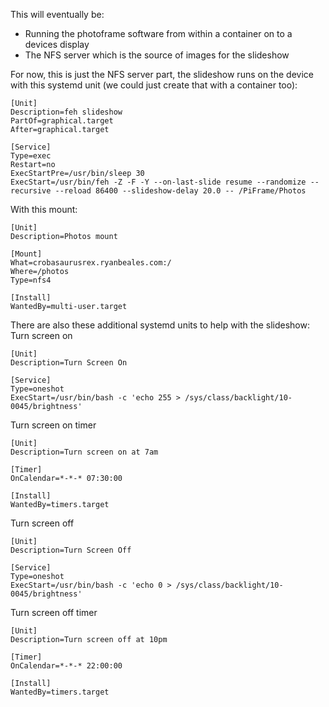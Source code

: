 This will eventually be:
- Running the photoframe software from within a container on to a devices display
- The NFS server which is the source of images for the slideshow


For now, this is just the NFS server part, the slideshow runs on the device with this systemd unit (we could just create that with a container too):
```
[Unit]
Description=feh slideshow
PartOf=graphical.target
After=graphical.target

[Service]
Type=exec
Restart=no
ExecStartPre=/usr/bin/sleep 30
ExecStart=/usr/bin/feh -Z -F -Y --on-last-slide resume --randomize --recursive --reload 86400 --slideshow-delay 20.0 -- /PiFrame/Photos
```
With this mount:
```
[Unit]
Description=Photos mount

[Mount]
What=crobasaurusrex.ryanbeales.com:/
Where=/photos
Type=nfs4

[Install]
WantedBy=multi-user.target
```

There are also these additional systemd units to help with the slideshow:
Turn screen on
```
[Unit]
Description=Turn Screen On

[Service]
Type=oneshot
ExecStart=/usr/bin/bash -c 'echo 255 > /sys/class/backlight/10-0045/brightness'
```
Turn screen on timer
```
[Unit]
Description=Turn screen on at 7am

[Timer]
OnCalendar=*-*-* 07:30:00

[Install]
WantedBy=timers.target
```

Turn screen off
```
[Unit]
Description=Turn Screen Off

[Service]
Type=oneshot
ExecStart=/usr/bin/bash -c 'echo 0 > /sys/class/backlight/10-0045/brightness'
```
Turn screen off timer
```
[Unit]
Description=Turn screen off at 10pm

[Timer]
OnCalendar=*-*-* 22:00:00

[Install]
WantedBy=timers.target
```